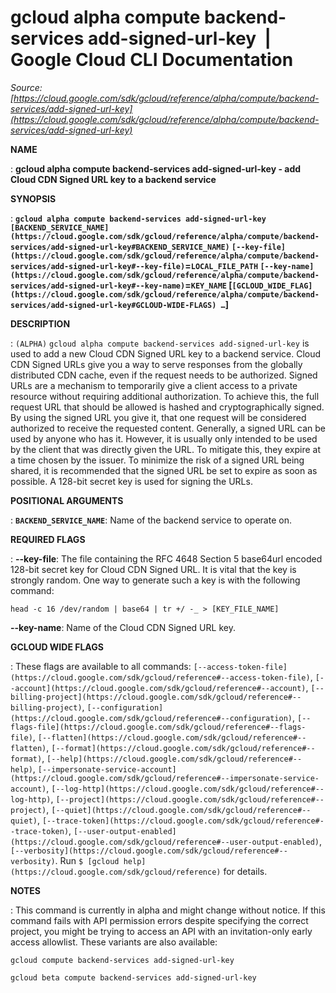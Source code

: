 # gcloud alpha compute backend-services add-signed-url-key  |  Google Cloud CLI Documentation

*Source: [https://cloud.google.com/sdk/gcloud/reference/alpha/compute/backend-services/add-signed-url-key](https://cloud.google.com/sdk/gcloud/reference/alpha/compute/backend-services/add-signed-url-key)*

**NAME**

: **gcloud alpha compute backend-services add-signed-url-key - add Cloud CDN Signed URL key to a backend service**

**SYNOPSIS**

: **`gcloud alpha compute backend-services add-signed-url-key` `[BACKEND_SERVICE_NAME](https://cloud.google.com/sdk/gcloud/reference/alpha/compute/backend-services/add-signed-url-key#BACKEND_SERVICE_NAME)` `[--key-file](https://cloud.google.com/sdk/gcloud/reference/alpha/compute/backend-services/add-signed-url-key#--key-file)`=`LOCAL_FILE_PATH` `[--key-name](https://cloud.google.com/sdk/gcloud/reference/alpha/compute/backend-services/add-signed-url-key#--key-name)`=`KEY_NAME` [`[GCLOUD_WIDE_FLAG](https://cloud.google.com/sdk/gcloud/reference/alpha/compute/backend-services/add-signed-url-key#GCLOUD-WIDE-FLAGS) …`]**

**DESCRIPTION**

: `(ALPHA)` `gcloud alpha compute backend-services
add-signed-url-key` is used to add a new Cloud CDN Signed URL key to a
backend service.
Cloud CDN Signed URLs give you a way to serve responses from the globally
distributed CDN cache, even if the request needs to be authorized.
Signed URLs are a mechanism to temporarily give a client access to a private
resource without requiring additional authorization. To achieve this, the full
request URL that should be allowed is hashed and cryptographically signed. By
using the signed URL you give it, that one request will be considered authorized
to receive the requested content.
Generally, a signed URL can be used by anyone who has it. However, it is usually
only intended to be used by the client that was directly given the URL. To
mitigate this, they expire at a time chosen by the issuer. To minimize the risk
of a signed URL being shared, it is recommended that the signed URL be set to
expire as soon as possible.
A 128-bit secret key is used for signing the URLs.

**POSITIONAL ARGUMENTS**

: **`BACKEND_SERVICE_NAME`**:
Name of the backend service to operate on.

**REQUIRED FLAGS**

: **--key-file**:
The file containing the RFC 4648 Section 5 base64url encoded 128-bit secret key
for Cloud CDN Signed URL. It is vital that the key is strongly random. One way
to generate such a key is with the following command:

```
head -c 16 /dev/random | base64 | tr +/ -_ > [KEY_FILE_NAME]
```

**--key-name**:
Name of the Cloud CDN Signed URL key.

**GCLOUD WIDE FLAGS**

: These flags are available to all commands: `[--access-token-file](https://cloud.google.com/sdk/gcloud/reference#--access-token-file)`,
`[--account](https://cloud.google.com/sdk/gcloud/reference#--account)`, `[--billing-project](https://cloud.google.com/sdk/gcloud/reference#--billing-project)`,
`[--configuration](https://cloud.google.com/sdk/gcloud/reference#--configuration)`,
`[--flags-file](https://cloud.google.com/sdk/gcloud/reference#--flags-file)`,
`[--flatten](https://cloud.google.com/sdk/gcloud/reference#--flatten)`, `[--format](https://cloud.google.com/sdk/gcloud/reference#--format)`, `[--help](https://cloud.google.com/sdk/gcloud/reference#--help)`, `[--impersonate-service-account](https://cloud.google.com/sdk/gcloud/reference#--impersonate-service-account)`,
`[--log-http](https://cloud.google.com/sdk/gcloud/reference#--log-http)`,
`[--project](https://cloud.google.com/sdk/gcloud/reference#--project)`, `[--quiet](https://cloud.google.com/sdk/gcloud/reference#--quiet)`, `[--trace-token](https://cloud.google.com/sdk/gcloud/reference#--trace-token)`, `[--user-output-enabled](https://cloud.google.com/sdk/gcloud/reference#--user-output-enabled)`,
`[--verbosity](https://cloud.google.com/sdk/gcloud/reference#--verbosity)`.
Run `$ [gcloud help](https://cloud.google.com/sdk/gcloud/reference)` for details.

**NOTES**

: This command is currently in alpha and might change without notice. If this
command fails with API permission errors despite specifying the correct project,
you might be trying to access an API with an invitation-only early access
allowlist. These variants are also available:

```
gcloud compute backend-services add-signed-url-key
```

```
gcloud beta compute backend-services add-signed-url-key
```